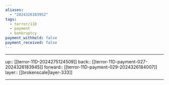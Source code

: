 ```yaml
---
aliases:
  - "2024326183952"
tags:
  - terror/11D
  - payment
  - bankruptcy
payment_withheld: false
payment_received: false
---
```




***

up:: [[terror-11D-2024275124509]]
back:: [[terror-11D-payment-027-2024326183945]]
forward:: [[terror-11D-payment-029-2024326184007]]
layer:: [[brokenscale|layer-333]]

***
